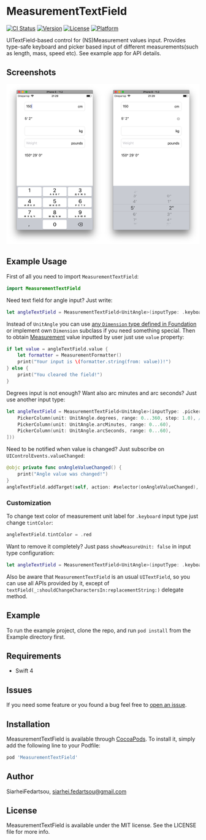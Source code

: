 # MeasurementTextField

[![CI Status](http://img.shields.io/travis/SiarheiFedartsou/MeasurementTextField.svg?style=flat)](https://travis-ci.org/SiarheiFedartsou/MeasurementTextField)
[![Version](https://img.shields.io/cocoapods/v/MeasurementTextField.svg?style=flat)](http://cocoapods.org/pods/MeasurementTextField)
[![License](https://img.shields.io/cocoapods/l/MeasurementTextField.svg?style=flat)](http://cocoapods.org/pods/MeasurementTextField)
[![Platform](https://img.shields.io/cocoapods/p/MeasurementTextField.svg?style=flat)](http://cocoapods.org/pods/MeasurementTextField)

UITextField-based control for (NS)Measurement values input. Provides type-safe keyboard and picker based input of different measurements(such as length, mass, speed etc). See example app for API details.

## Screenshots

<img src="/images/screenshot1.png" alt="Screenshot 1" width="50%" /><img src="/images/screenshot2.png" alt="Screenshot 2"  width="50%" />

## Example Usage

First of all you need to import `MeasurementTextField`:
```swift
import MeasurementTextField
```

Need text field for angle input? Just write:
```swift
let angleTextField = MeasurementTextField<UnitAngle>(inputType: .keyboard(.degrees))
```
Instead of `UnitAngle` you can use [any `Dimension` type defined in Foundation](https://developer.apple.com/documentation/foundation/dimension) or implement own `Dimension` subclass if you need something special.
Then to obtain [Measurement](https://developer.apple.com/documentation/foundation/measurement) value inputted by user just use `value` property:
```swift
if let value = angleTextField.value {
    let formatter = MeasurementFormatter()
    print("Your input is \(formatter.string(from: value))!")
} else {
    print("You cleared the field!")
}
```
Degrees input is not enough? Want also arc minutes and arc seconds? Just use another input type:
```swift
let angleTextField = MeasurementTextField<UnitAngle>(inputType: .picker([
    PickerColumn(unit: UnitAngle.degrees, range: 0...360, step: 1.0), // `step` is optional here, 1.0 by default
    PickerColumn(unit: UnitAngle.arcMinutes, range: 0...60),
    PickerColumn(unit: UnitAngle.arcSeconds, range: 0...60),
]))
```
Need to be notified when value is changed? Just subscribe on `UIControlEvents.valueChanged`:
```swift
@objc private func onAngleValueChanged() {
    print("Angle value was changed!")
}
angleTextField.addTarget(self, action: #selector(onAngleValueChanged), for: .valueChanged)
```

### Customization

To change text color of measurement unit label for `.keyboard` input type just change `tintColor`:
```swift
angleTextField.tintColor = .red
```
Want to remove it completely? Just pass `showMeasureUnit: false` in input type configuration:
```swift
let angleTextField = MeasurementTextField<UnitAngle>(inputType: .keyboard(.degrees, showMeasureUnit: false))
```
Also be aware that `MeasurementTextField` is an usual `UITextField`, so you can use all APIs provided by it, except of `textField(_:shouldChangeCharactersIn:replacementString:)` delegate method.

## Example

To run the example project, clone the repo, and run `pod install` from the Example directory first.


## Requirements

- Swift 4

## Issues

If you need some feature or you found a bug feel free to [open an issue](https://github.com/SiarheiFedartsou/MeasurementTextField/issues/new).

## Installation

MeasurementTextField is available through [CocoaPods](http://cocoapods.org). To install
it, simply add the following line to your Podfile:

```ruby
pod 'MeasurementTextField'
```

## Author

SiarheiFedartsou, siarhei.fedartsou@gmail.com

## License

MeasurementTextField is available under the MIT license. See the LICENSE file for more info.
